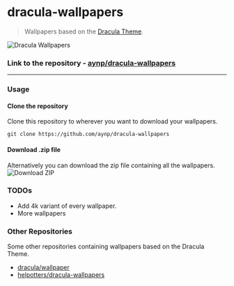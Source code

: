 # dracula-wallpapers
> Wallpapers based on the [Dracula Theme](https://draculatheme.com/). 



![Dracula Wallpapers](https://i.imgur.com/cRfMz2I.png)

### Link to the repository - [aynp/dracula-wallpapers](https://github.com/aynp/dracula-wallpapers) 
****
### Usage
#### Clone the repository
Clone this repository to wherever you want to download your wallpapers.
```git 
git clone https://github.com/aynp/dracula-wallpapers
```

#### Download .zip file
Alternatively you can download the zip file containing all the wallpapers.
![Download ZIP](https://i.imgur.com/yJ6W76i.png)

### TODOs
- Add 4k variant of every wallpaper.
- More wallpapers


### Other Repositories 
Some other repositories containing wallpapers based on the Dracula Theme.
- [dracula/wallpaper](https://github.com/dracula/wallpaper)
- [helpotters/dracula-wallpapers](https://github.com/helpotters/dracula-wallpapers)
